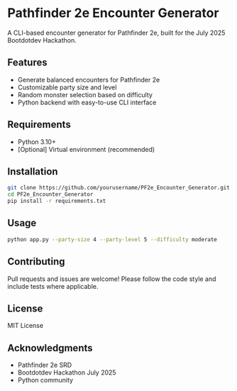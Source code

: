 # Pathfinder 2e Encounter Generator

A CLI-based encounter generator for Pathfinder 2e, built for the July 2025 Bootdotdev Hackathon.

## Features

- Generate balanced encounters for Pathfinder 2e
- Customizable party size and level
- Random monster selection based on difficulty
- Python backend with easy-to-use CLI interface

## Requirements

- Python 3.10+
- [Optional] Virtual environment (recommended)

## Installation

```bash
git clone https://github.com/yourusername/PF2e_Encounter_Generator.git
cd PF2e_Encounter_Generator
pip install -r requirements.txt
```

## Usage

```bash
python app.py --party-size 4 --party-level 5 --difficulty moderate
```

## Contributing

Pull requests and issues are welcome! Please follow the code style and include tests where applicable.

## License

MIT License

## Acknowledgments

- Pathfinder 2e SRD
- Bootdotdev Hackathon July 2025
- Python community